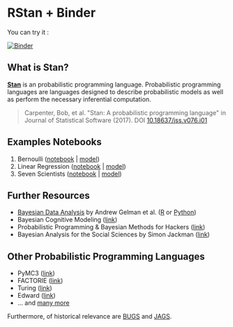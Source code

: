 # RStan + Binder

You can try it :

[![Binder](https://notebooks.gesis.org/binder/badge.svg)](https://notebooks.gesis.org/binder/v2/gh/arnim/RStan-Binder/master?urlpath=lab/tree/README.md)

## What is Stan?
**[Stan](http://mc-stan.org/)** is an probabilistic programming language. Probabilistic programming languages are languages designed to describe probabilistic models as well as perform the necessary inferential computation.
> Carpenter, Bob, et al. "Stan: A probabilistic programming language" in Journal of Statistical Software (2017). DOI [10.18637/jss.v076.i01](http://dx.doi.org/10.18637/jss.v076.i01)

## Examples Notebooks
1. Bernoulli ([notebook](examples/bernoulli.ipynb) | [model](examples/bernoulli.stan))
2. Linear Regression ([notebook](examples/linear.ipynb) | [model](examples/linear.stan))
2. Seven Scientists ([notebook](examples/7scientists.ipynb) | [model](examples/7scientists.stan))

## Further Resources
* [Bayesian Data Analysis](http://www.stat.columbia.edu/~gelman/book/) by Andrew Gelman et al. ([R](https://github.com/avehtari/BDA_R_demos) or [Python](https://github.com/avehtari/BDA_py_demos))
* Bayesian Cognitive Modeling ([link](https://bayesmodels.com/))
* Probabilistic Programming & Bayesian Methods for Hackers ([link](http://camdavidsonpilon.github.io/Probabilistic-Programming-and-Bayesian-Methods-for-Hackers/))
* Bayesian Analysis for the Social Sciences by Simon Jackman ([link](https://www.wiley.com/en-us/Bayesian+Analysis+for+the+Social+Sciences-p-9780470011546))


## Other Probabilistic Programming Languages
* PyMC3 ([link](http://docs.pymc.io/))
* FACTORIE ([link](http://factorie.cs.umass.edu/))
* Turing ([link](https://github.com/TuringLang/Turing.jl))
* Edward ([link](https://github.com/blei-lab/edward))
* ... and [many more](https://en.wikipedia.org/wiki/Probabilistic_programming_language#List_of_probabilistic_programming_languages)

Furthermore, of historical relevance are [BUGS](https://www.mrc-bsu.cam.ac.uk/software/bugs/) and [JAGS](http://mcmc-jags.sourceforge.net/). 
